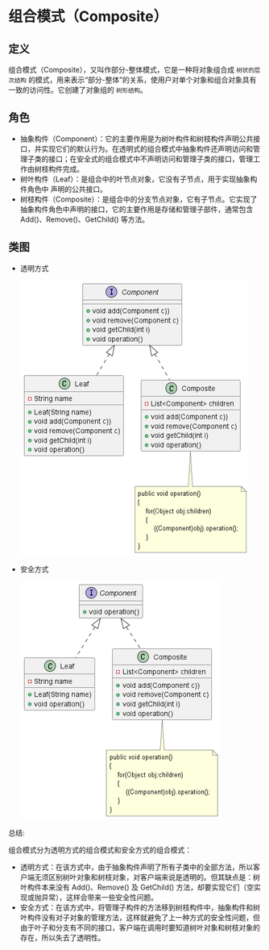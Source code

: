 # 组合模式（Composite）

## 定义

组合模式（Composite），又叫作部分-整体模式，它是一种将对象组合成 ```树状的层次结构``` 的模式，用来表示“部分-整体”的关系，使用户对单个对象和组合对象具有一致的访问性。它创建了对象组的 ```树形结构```。

## 角色

- 抽象构件（Component）：它的主要作用是为树叶构件和树枝构件声明公共接口，并实现它们的默认行为。在透明式的组合模式中抽象构件还声明访问和管理子类的接口；在安全式的组合模式中不声明访问和管理子类的接口，管理工作由树枝构件完成。
- 树叶构件（Leaf）：是组合中的叶节点对象，它没有子节点，用于实现抽象构件角色中 声明的公共接口。
- 树枝构件（Composite）：是组合中的分支节点对象，它有子节点。它实现了抽象构件角色中声明的接口，它的主要作用是存储和管理子部件，通常包含 Add()、Remove()、GetChild() 等方法。

## 类图

- 透明方式

   ![桥接模式（Bridge）- 透明方式](src/main/resources/static/diagram-transparent.png '桥接模式（Bridge）- 透明方式')

- 安全方式

   ![桥接模式（Bridge）- 安全方式](src/main/resources/static/diagram-safe.png '桥接模式（Bridge）- 安全方式')

总结:

组合模式分为透明方式的组合模式和安全方式的组合模式：

- 透明方式：在该方式中，由于抽象构件声明了所有子类中的全部方法，所以客户端无须区别树叶对象和树枝对象，对客户端来说是透明的。但其缺点是：树叶构件本来没有 Add()、Remove() 及 GetChild() 方法，却要实现它们（空实现或抛异常），这样会带来一些安全性问题。
- 安全方式：在该方式中，将管理子构件的方法移到树枝构件中，抽象构件和树叶构件没有对子对象的管理方法，这样就避免了上一种方式的安全性问题，但由于叶子和分支有不同的接口，客户端在调用时要知道树叶对象和树枝对象的存在，所以失去了透明性。
